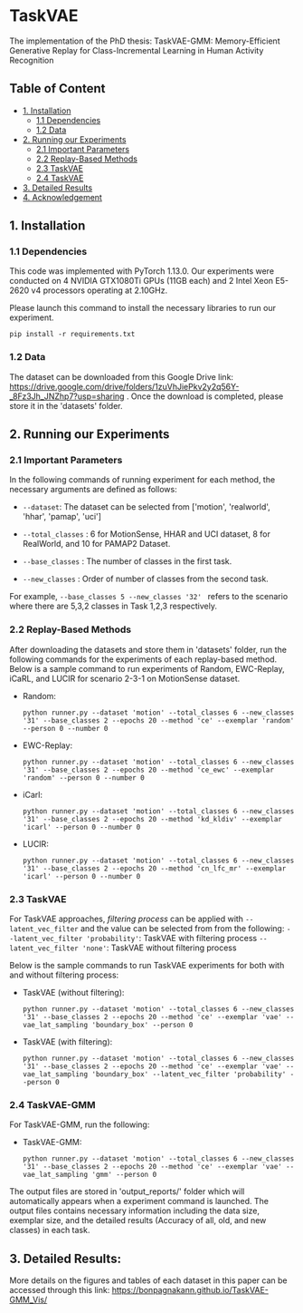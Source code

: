 # TaskVAE
The implementation of the PhD thesis: TaskVAE-GMM: Memory-Efficient Generative Replay for Class-Incremental Learning in Human Activity Recognition

## Table of Content
* [1. Installation](#1-installation)
  * [1.1 Dependencies](#11-dependencies)
  * [1.2 Data](#12-data)
* [2. Running our Experiments](#2-Running-our-Experiments)
  * [2.1 Important Parameters](#21-Important-Parameters)
  * [2.2 Replay-Based Methods](#22-Replay-Based-Methods)
  * [2.3 TaskVAE](#23-TaskVAE)
  * [2.4 TaskVAE](#23-TaskVAE-GMM)
* [3. Detailed Results](#3-Detailed-Results)
* [4. Acknowledgement](#4-Acknowledgement)

## 1. Installation

### 1.1 Dependencies
This code was implemented with PyTorch 1.13.0. Our experiments were conducted on 4 NVIDIA GTX1080Ti GPUs (11GB each) and 2 Intel Xeon E5-2620 v4 processors operating at 2.10GHz. 

Please launch this command to install the necessary libraries to run our experiment.

```
pip install -r requirements.txt
```

### 1.2 Data

The dataset can be downloaded from this Google Drive link: https://drive.google.com/drive/folders/1zuVhJiePkv2y2q56Y-_8Fz3Jh_JNZhp7?usp=sharing . Once the download is completed, please store it in the 'datasets' folder.

## 2. Running our Experiments
### 2.1 Important Parameters

In the following commands of running experiment for each method, the necessary arguments are defined as follows:
- ```--dataset```: The dataset can be selected from ['motion', 'realworld', 'hhar', 'pamap', 'uci']

- ```--total_classes``` : 6 for MotionSense, HHAR and UCI dataset, 8 for RealWorld, and 10 for PAMAP2 Dataset.

- ```--base_classes``` : The number of classes in the first task.

- ```--new_classes``` : Order of number of classes from the second task. 

For example, ```--base_classes 5 --new_classes '32' ``` refers to the scenario where there are 5,3,2 classes in Task 1,2,3 respectively. 

### 2.2 Replay-Based Methods
After downloading the datasets and store them in 'datasets' folder, run the following commands for the experiments of each replay-based method. Below is a sample command to run experiments of Random, EWC-Replay, iCaRL, and LUCIR for scenario 2-3-1 on MotionSense dataset. 

- Random:
  ```
  python runner.py --dataset 'motion' --total_classes 6 --new_classes '31' --base_classes 2 --epochs 20 --method 'ce' --exemplar 'random' --person 0 --number 0
  ```
- EWC-Replay:
  ```
  python runner.py --dataset 'motion' --total_classes 6 --new_classes '31' --base_classes 2 --epochs 20 --method 'ce_ewc' --exemplar 'random' --person 0 --number 0
  ```
- iCarl:
  ```
  python runner.py --dataset 'motion' --total_classes 6 --new_classes '31' --base_classes 2 --epochs 20 --method 'kd_kldiv' --exemplar 'icarl' --person 0 --number 0
  ```
- LUCIR:
  ```
  python runner.py --dataset 'motion' --total_classes 6 --new_classes '31' --base_classes 2 --epochs 20 --method 'cn_lfc_mr' --exemplar 'icarl' --person 0 --number 0
  ```

### 2.3 TaskVAE
For TaskVAE approaches, *filtering process* can be applied with ```--latent_vec_filter``` and the value can be selected from from the following: 
```--latent_vec_filter 'probability'```: TaskVAE with filtering process
```--latent_vec_filter 'none'```: TaskVAE without filtering process

Below is the sample commands to run TaskVAE experiments for both with and without filtering process:

- TaskVAE (without filtering):
  ```
  python runner.py --dataset 'motion' --total_classes 6 --new_classes '31' --base_classes 2 --epochs 20 --method 'ce' --exemplar 'vae' --vae_lat_sampling 'boundary_box' --person 0
  ```
- TaskVAE (with filtering):
  ```
  python runner.py --dataset 'motion' --total_classes 6 --new_classes '31' --base_classes 2 --epochs 20 --method 'ce' --exemplar 'vae' --vae_lat_sampling 'boundary_box' --latent_vec_filter 'probability' --person 0
  ```
### 2.4 TaskVAE-GMM
For TaskVAE-GMM, run the following:

- TaskVAE-GMM:
  ```
  python runner.py --dataset 'motion' --total_classes 6 --new_classes '31' --base_classes 2 --epochs 20 --method 'ce' --exemplar 'vae' --vae_lat_sampling 'gmm' --person 0

The output files are stored in 'output_reports/' folder which will automatically appears when a experiment command is launched. The output files contains necessary information including the data size, exemplar size, and the detailed results (Accuracy of all, old, and new classes) in each task. 
 
## 3. Detailed Results:
More details on the figures and tables of each dataset in this paper can be accessed through this link: https://bonpagnakann.github.io/TaskVAE-GMM_Vis/
